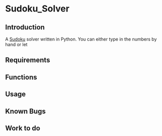 # Sudoku_Solver

## Introduction

A [Sudoku](https://en.wikipedia.org/wiki/Sudoku) solver written in Python. You can either type in the numbers by hand or let 

## Requirements

## Functions

## Usage

## Known Bugs

## Work to do

